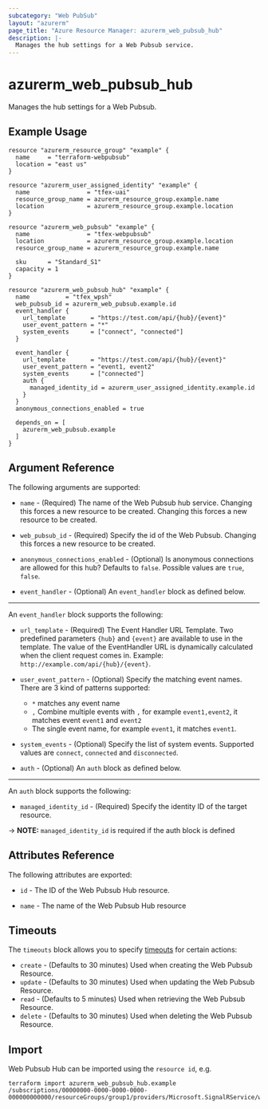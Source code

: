 ```yaml
---
subcategory: "Web PubSub"
layout: "azurerm"
page_title: "Azure Resource Manager: azurerm_web_pubsub_hub"
description: |-
  Manages the hub settings for a Web Pubsub service.
---
```


# azurerm_web_pubsub_hub

Manages the hub settings for a Web Pubsub.

## Example Usage

```hcl
resource "azurerm_resource_group" "example" {
  name     = "terraform-webpubsub"
  location = "east us"
}

resource "azurerm_user_assigned_identity" "example" {
  name                = "tfex-uai"
  resource_group_name = azurerm_resource_group.example.name
  location            = azurerm_resource_group.example.location
}

resource "azurerm_web_pubsub" "example" {
  name                = "tfex-webpubsub"
  location            = azurerm_resource_group.example.location
  resource_group_name = azurerm_resource_group.example.name

  sku      = "Standard_S1"
  capacity = 1
}

resource "azurerm_web_pubsub_hub" "example" {
  name          = "tfex_wpsh"
  web_pubsub_id = azurerm_web_pubsub.example.id
  event_handler {
    url_template       = "https://test.com/api/{hub}/{event}"
    user_event_pattern = "*"
    system_events      = ["connect", "connected"]
  }

  event_handler {
    url_template       = "https://test.com/api/{hub}/{event}"
    user_event_pattern = "event1, event2"
    system_events      = ["connected"]
    auth {
      managed_identity_id = azurerm_user_assigned_identity.example.id
    }
  }
  anonymous_connections_enabled = true

  depends_on = [
    azurerm_web_pubsub.example
  ]
}
```

## Argument Reference

The following arguments are supported:

* `name` - (Required) The name of the Web Pubsub hub service. Changing this forces a new resource to be created. Changing this forces a new resource to be created.

* `web_pubsub_id` - (Required) Specify the id of the Web Pubsub. Changing this forces a new resource to be created.

* `anonymous_connections_enabled` - (Optional) Is anonymous connections are allowed for this hub? Defaults to `false`.
  Possible values are `true`, `false`.

* `event_handler` - (Optional) An `event_handler` block as defined below.

---

An `event_handler` block supports the following:

* `url_template` - (Required) The Event Handler URL Template. Two predefined parameters `{hub}` and `{event}` are
  available to use in the template. The value of the EventHandler URL is dynamically calculated when the client request
  comes in. Example: `http://example.com/api/{hub}/{event}`.

* `user_event_pattern` - (Optional) Specify the matching event names. There are 3 kind of patterns supported:
  * `*` matches any event name
  * `,` Combine multiple events with `,` for example `event1,event2`, it matches event `event1` and `event2`
  * The single event name, for example `event1`, it matches `event1`.

* `system_events` - (Optional) Specify the list of system events. Supported values are `connect`, `connected` and `disconnected`.

* `auth` - (Optional) An `auth` block as defined below.

---

An `auth` block supports the following:

* `managed_identity_id` - (Required) Specify the identity ID of the target resource.

-> **NOTE:** `managed_identity_id` is required if the auth block is defined

## Attributes Reference

The following attributes are exported:

* `id` - The ID of the Web Pubsub Hub resource.

* `name` - The name of the Web Pubsub Hub resource

## Timeouts

The `timeouts` block allows you to specify [timeouts](https://www.terraform.io/language/resources/syntax#operation-timeouts) for certain actions:

* `create` - (Defaults to 30 minutes) Used when creating the Web Pubsub Resource.
* `update` - (Defaults to 30 minutes) Used when updating the Web Pubsub Resource.
* `read` - (Defaults to 5 minutes) Used when retrieving the Web Pubsub Resource.
* `delete` - (Defaults to 30 minutes) Used when deleting the Web Pubsub Resource.

## Import

Web Pubsub Hub can be imported using the `resource id`, e.g.

```shell
terraform import azurerm_web_pubsub_hub.example /subscriptions/00000000-0000-0000-0000-000000000000/resourceGroups/group1/providers/Microsoft.SignalRService/webPubsub/webpubsub1/hubs/webpubsubhub1
```
